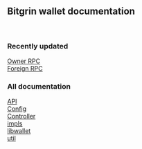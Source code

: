 <h2>Bitgrin wallet documentation</h2><br />

<h3>Recently updated</h3>
<a href="https://bitgrin.github.io/bitgrin-wallet/bitgrin_wallet_api/trait.OwnerRpc.html">Owner RPC</a><br />
<a href="https://bitgrin.github.io/bitgrin-wallet/bitgrin_wallet_api/trait.ForeignRpc.html">Foreign RPC</a><br />

<h3>All documentation</h3>
<a href="https://bitgrin.github.io/bitgrin-wallet/bitgrin_wallet_api/">API</a><br />
<a href="https://bitgrin.github.io/bitgrin-wallet/bitgrin_wallet_config/">Config</a><br />
<a href="https://bitgrin.github.io/bitgrin-wallet/bitgrin_wallet_controller/">Controller</a><br />
<a href="https://bitgrin.github.io/bitgrin-wallet/bitgrin_wallet_impls/">impls</a><br />
<a href="https://bitgrin.github.io/bitgrin-wallet/bitgrin_wallet_libwallet/">libwallet</a><br />
<a href="https://bitgrin.github.io/bitgrin-wallet/bitgrin_wallet_util/">util</a><br />
